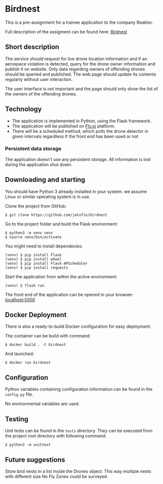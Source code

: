 # Birdnest

This is a pre-assignment for a trainee application to the company Reaktor.

Full description of the assigment can be found here:
[Birdnest](https://assignments.reaktor.com/birdnest/)

## Short description

The service should request for live drone location information and if an aerospace violation is detected, query for the drone owner information and publish it on website. Only data regarding owners of offending drones should be queried and published. The web page should update its contents regularly without user interaction.

The user interface is not important and the page should only show the list of the owners of the offending drones.

## Technology

* The application is implemented in Python, using the Flask framework.
* The application will be published on [Fly.io](fly.io) platform.
* There will be a scheduled method, which polls the drone detector in given
  intervals regardless if the front end has been used or not

### Persistent data storage

The application doesn't use any persistent storage. All information is lost during the application shut down.

## Downloading and starting

You should have Python 3 already installed in your system. we assume Linux or similar operating system is in use.

Clone the project from GitHub:

```
$ git clone https://github.com/jatufin/birdnest
```

Go to the project folder and build the Flask environment:
```
$ python3 -m venv venv
$ source venv/bin/activate
```

You might need to install dependecies:
```
(venv) $ pip install Flask
(venv) $ pip install wheel
(venv) $ pip install Flask-APScheduler
(venv) $ pip install requests
```

Start the application from within the active environment:
```
(venv) $ flask run
```

The front end of the application can be opened in your browser: [localhost:5000](http://localhost:5000/)

## Docker Deployment

There is also a ready-to-build Docker configuration for easy deployment.

The container can be build with command:
```
$ docker build . -t birdnest
```

And launched:
```
$ docker run birdnest
```

## Configuration

Python variables containing configuration information can be found in the `config.py` file.

No environmental variables are used.

## Testing

Unit tests can be found in the `tests` directory. They can be executed from the project root directory with following command:
```
$ python3 -m unittest
```
## Future suggestions

Store bird nests in a list inside the Drones object. This way multiple nests with different size No Fly Zones could be surveyed.

